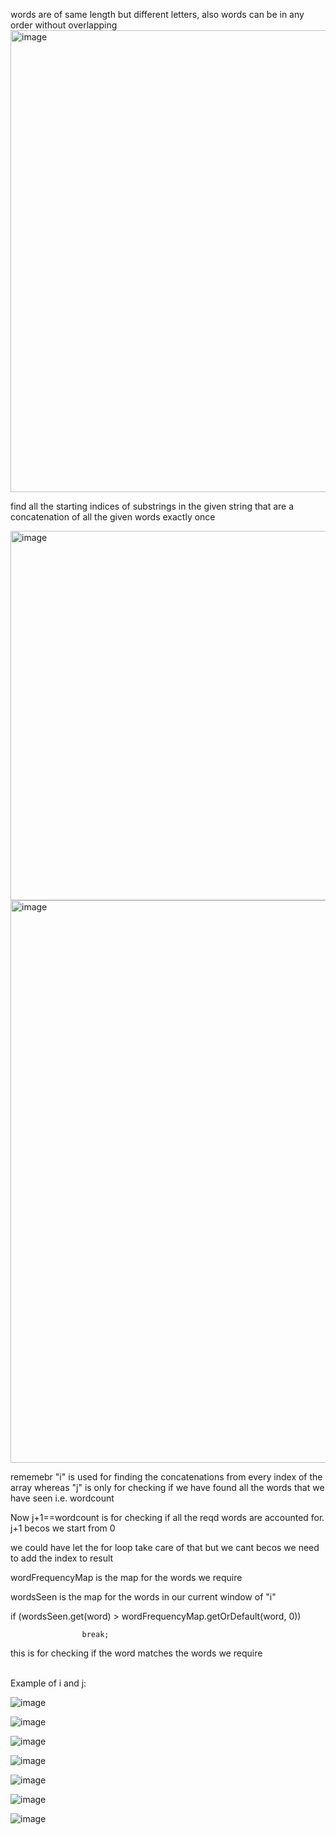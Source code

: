 words are of same length but different letters, also words can be in any order without overlapping
<img width="739" alt="image" src="https://github.com/gregbg218/DSA/assets/72642906/7caa7b3a-a679-4be6-9260-4c2ec43bbb3f">

find all the starting indices of substrings in the given string that are a concatenation of all the given words exactly once

<img width="591" alt="image" src="https://github.com/gregbg218/DSA/assets/72642906/2735d51c-ec7a-423e-b3d6-c0efb1799d83">
 
<img width="900" alt="image" src="https://github.com/user-attachments/assets/4efdc1f4-4952-4e06-b0e5-c2f3fa46eb4a" />


rememebr "i" is used for finding the concatenations from every index of the array whereas "j" is only for
checking if we have found all the words that we have seen i.e. wordcount


Now j+1==wordcount is for checking if all the reqd words are accounted for.
j+1 becos we start from 0

we could have let the for loop take care of that but we cant becos we need to add the index to result


wordFrequencyMap is the map for the words we require

wordsSeen is the map for the words in our current window of "i"


if (wordsSeen.get(word) > wordFrequencyMap.getOrDefault(word, 0))

                    break;

                    
this is for checking if the word matches the words we require








<br>Example of i and j:</br>




![image](https://github.com/user-attachments/assets/1defc64c-14f3-4d04-81f8-250d835b7135)


![image](https://github.com/user-attachments/assets/66ef87f1-765d-4f8a-bf80-95fc9fd1fce0)



![image](https://github.com/user-attachments/assets/1d1afa67-035f-4765-933b-bf6ad0dba261)


![image](https://github.com/user-attachments/assets/b948409e-d6d3-47a1-aeab-11c85b12c532)


![image](https://github.com/user-attachments/assets/454dc365-6991-4296-9c28-a8634a9b57b9)

![image](https://github.com/user-attachments/assets/38778376-d455-4afd-b44d-1cc6b2c6d910)

![image](https://github.com/user-attachments/assets/86d670e4-f301-4c01-bc77-e8b90f20ae47)

